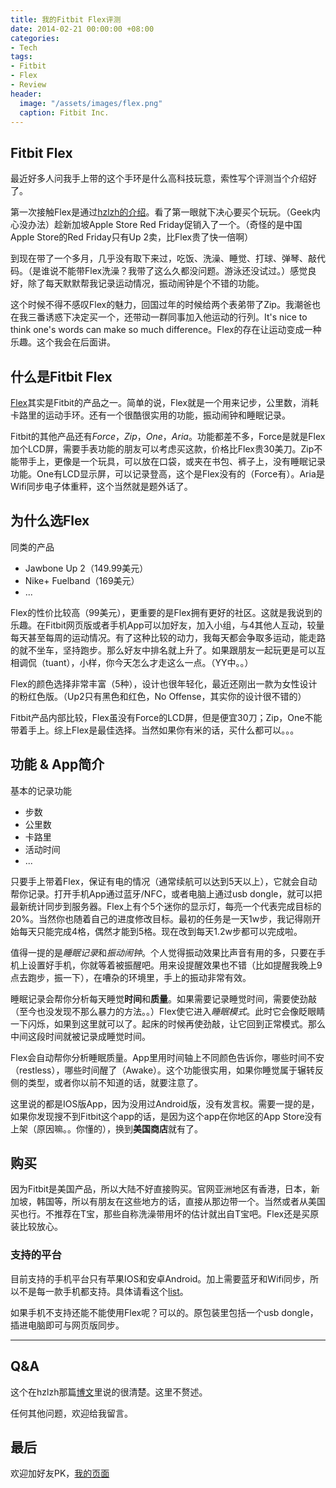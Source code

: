 ```yaml
---
title: 我的Fitbit Flex评测
date: 2014-02-21 00:00:00 +08:00
categories:
- Tech
tags:
- Fitbit
- Flex
- Review
header:
  image: "/assets/images/flex.png"
  caption: Fitbit Inc.
---
```


## Fitbit Flex
最近好多人问我手上带的这个手环是什么高科技玩意，索性写个评测当个介绍好了。

第一次接触Flex是通过[hzlzh的介绍][hzlzh's review]。看了第一眼就下决心要买个玩玩。（Geek内心没办法）趁新加坡Apple Store Red Friday促销入了一个。（奇怪的是中国Apple Store的Red Friday只有Up 2卖，比Flex贵了快一倍啊）

到现在带了一个多月，几乎没有取下来过，吃饭、洗澡、睡觉、打球、弹琴、敲代码。（是谁说不能带Flex洗澡？我带了这么久都没问题。游泳还没试过。）感觉良好，除了每天默默帮我记录运动情况，振动闹钟是个不错的功能。

这个时候不得不感叹Flex的魅力，回国过年的时候给两个表弟带了Zip。我潮爸也在我三番诱惑下决定买一个，还带动一群同事加入他运动的行列。It's nice to think one's words can make so much difference。Flex的存在让运动变成一种乐趣。这个我会在后面讲。

[hzlzh's review]:http://hzlzh.io/fitbit-flex-review/

## 什么是Fitbit Flex
[Flex][flex_link]其实是Fitbit的产品之一。简单的说，Flex就是一个用来记步，公里数，消耗卡路里的运动手环。还有一个很酷很实用的功能，振动闹钟和睡眠记录。

Fitbit的其他产品还有*Force*，*Zip*，*One*，*Aria*。功能都差不多，Force是就是Flex加个LCD屏，需要手表功能的朋友可以考虑买这款，价格比Flex贵30美刀。Zip不能带手上，更像是一个玩具，可以放在口袋，或夹在书包、裤子上，没有睡眠记录功能。One有LCD显示屏，可以记录登高，这个是Flex没有的（Force有）。Aria是Wifi同步电子体重秤，这个当然就是题外话了。

[flex_link]: http://www.fitbit.com/

## 为什么选Flex
同类的产品

* Jawbone Up 2（149.99美元）
* Nike+ Fuelband（169美元）
* ... 

Flex的性价比较高（99美元），更重要的是Flex拥有更好的社区。这就是我说到的乐趣。在Fitbit网页版或者手机App可以加好友，加入小组，与4其他人互动，较量每天甚至每周的运动情况。有了这种比较的动力，我每天都会争取多运动，能走路的就不坐车，坚持跑步。那么好友中排名就上升了。如果跟朋友一起玩更是可以互相调侃（tuant），小样，你今天怎么才走这么一点。（YY中。。）

Flex的颜色选择非常丰富（5种），设计也很年轻化，最近还刚出一款为女性设计的粉红色版。（Up2只有黑色和红色，No Offense，其实你的设计很不错的）

Fitbit产品内部比较，Flex虽没有Force的LCD屏，但是便宜30刀；Zip，One不能带着手上。综上Flex是最佳选择。当然如果你有米的话，买什么都可以。。。

## 功能 & App简介

基本的记录功能

* 步数
* 公里数
* 卡路里
* 活动时间
* ...

只要手上带着Flex，保证有电的情况（通常续航可以达到5天以上），它就会自动帮你记录。打开手机App通过蓝牙/NFC，或者电脑上通过usb dongle，就可以把最新统计同步到服务器。Flex上有个5个迷你的显示灯，每亮一个代表完成目标的20%。当然你也随着自己的进度修改目标。最初的任务是一天1w步，我记得刚开始每天只能完成4格，偶然才能到5格。现在改到每天1.2w步都可以完成啦。

值得一提的是*睡眠记录*和*振动闹钟*。个人觉得振动效果比声音有用的多，只要在手机上设置好手机，你就等着被振醒吧。用来设提醒效果也不错（比如提醒我晚上9点去跑步，振一下），在嘈杂的环境里，手上的振动非常有效。

睡眠记录会帮你分析每天睡觉**时间**和**质量**。如果需要记录睡觉时间，需要使劲敲（至今也没发现不那么暴力的方法。。）Flex使它进入*睡眠模式*。此时它会像眨眼睛一下闪烁，如果到这里就可以了。起床的时候再使劲敲，让它回到正常模式。那么中间这段时间就被记录成睡觉时间。

Flex会自动帮你分析睡眠质量。App里用时间轴上不同颜色告诉你，哪些时间不安（restless），哪些时间醒了（Awake）。这个功能很实用，如果你睡觉属于辗转反侧的类型，或者你以前不知道的话，就要注意了。

这里说的都是IOS版App，因为没用过Android版，没有发言权。需要一提的是，如果你发现搜不到Fitbit这个app的话，是因为这个app在你地区的App Store没有上架（原因嘛。。你懂的），换到**美国商店**就有了。

## 购买
因为Fitbit是美国产品，所以大陆不好直接购买。官网亚洲地区有香港，日本，新加坡，韩国等，所以有朋友在这些地方的话，直接从那边带一个。当然或者从美国买也行。不推荐在T宝，那些自称洗澡带用坏的估计就出自T宝吧。Flex还是买原装比较放心。

### 支持的平台
目前支持的手机平台只有苹果IOS和安卓Android。加上需要蓝牙和Wifi同步，所以不是每一款手机都支持。具体请看这个[list][device_list]。

如果手机不支持还能不能使用Flex呢？可以的。原包装里包括一个usb dongle，插进电脑即可与网页版同步。

[device_list]: http://www.fitbit.com/devices

----

## Q&A
这个在hzlzh那篇[博文][hzlzh's review]里说的很清楚。这里不赘述。

任何其他问题，欢迎给我留言。

## 最后
欢迎加好友PK，[我的页面][my_public_page]

[my_public_page]: http://www.fitbit.com/user/2C7XFR




